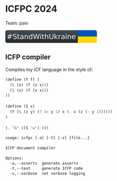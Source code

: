 ICFPC 2024
==
Team: paiv

[![standwithukraine](docs/StandWithUkraine.svg)](https://ukrainewar.carrd.co/)


ICFP compiler
--
Compiles toy ICF language in the style of:
```scheme
(define (Y f) (
  (\ (x) (f (x x)))
  (\ (x) (f (x x)))
))

(define (S x)
  (Y (\ (z y) (? (= y 1) x (. x (z (- y 1))))))
)

(. "A" ((S "w") 9))
```

```
usage: icfpc [-a] [-t] [-v] [file...]

ICFP document compiler

Options:
  -a,--asserts  generate asserts
  -t,--text     generate ICFP code
  -v,--verbose  set verbose logging
```
